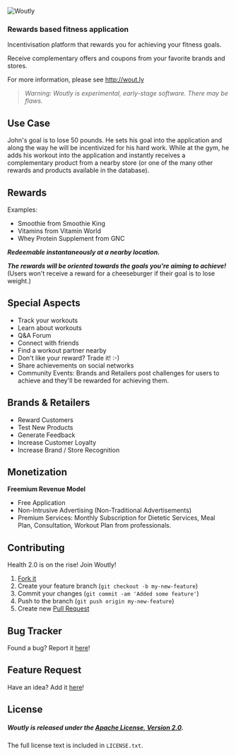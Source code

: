 ![Woutly](https://raw.github.com/woutly/woutly-website/master/HTML/IMG/woutly-670x265.png)
### Rewards based fitness application

Incentivisation platform that rewards you for achieving your fitness goals.

Receive complementary offers and coupons from your favorite brands and stores.

For more information, please see http://wout.ly

> _Warning: Woutly is experimental, early-stage software. There may be flaws._

## Use Case

John's goal is to lose 50 pounds. He sets his goal into the application and along the way he will be incentivized for his hard work. While at the gym, he adds his workout into the application and instantly receives a complementary product from a nearby store (or one of the many other rewards and products available in the database).

## Rewards 

Examples: 

* Smoothie from Smoothie King
* Vitamins from Vitamin World
* Whey Protein Supplement from GNC

**_Redeemable instantaneously at a nearby location._**

**_The rewards will be oriented towards the goals you're aiming to achieve!_** (Users won't receive a reward for a cheeseburger if their goal is to lose weight.)

## Special Aspects

* Track your workouts
* Learn about workouts
* Q&A Forum
* Connect with friends
* Find a workout partner nearby
* Don't like your reward? Trade it! :-)
* Share achievements on social networks
* Community Events: Brands and Retailers post challenges for users to achieve and they'll be rewarded for achieving them.

## Brands & Retailers

* Reward Customers
* Test New Products
* Generate Feedback 
* Increase Customer Loyalty
* Increase Brand / Store Recognition
 
## Monetization

**Freemium Revenue Model**

* Free Application  
* Non-Intrusive Advertising (Non-Traditional Advertisements)
* Premium Services:
Monthly Subscription for Dietetic Services, Meal Plan, Consultation, Workout Plan from professionals.

## Contributing

Health 2.0 is on the rise! Join Woutly!

1. [Fork it](https://help.github.com/articles/fork-a-repo)
2. Create your feature branch (`git checkout -b my-new-feature`)
3. Commit your changes (`git commit -am 'Added some feature'`)
4. Push to the branch (`git push origin my-new-feature`)
5. Create new [Pull Request](https://help.github.com/articles/using-pull-requests)

## Bug Tracker

Found a bug? Report it [here](https://github.com/woutly/woutly-ios/issues/)!

## Feature Request

Have an idea? Add it [here](https://github.com/woutly/woutly-ios/issues/)!

## License

##### Woutly is released under the [Apache License, Version 2.0](http://www.apache.org/licenses/LICENSE-2.0).
The full license text is included in `LICENSE.txt`.

